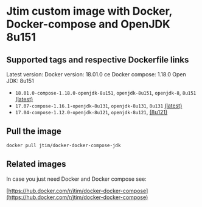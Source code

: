 # Jtim custom image with Docker, Docker-compose and OpenJDK 8u151

## Supported tags and respective Dockerfile links

Latest version:
Docker version: 18.01.0 ce
Docker compose: 1.18.0
Open JDK: 8u151

* `18.01.0-compose-1.18.0-openjdk-8u151`, `openjdk-8u151`, `openjdk-8`, `8u151` [(latest)](https://github.com/j-tim/docker-docker-compose-jdk/blob/master/8u151/Dockerfile)  
* `17.07-compose-1.16.1-openjdk-8u131`, `openjdk-8u131`, `8u131` [(latest)](https://github.com/j-tim/docker-docker-compose-jdk/blob/master/8u131/Dockerfile)  
* `17.04-compose-1.12.0-openjdk-8u121`, `openjdk-8u121`, [(8u121)](https://github.com/j-tim/docker-docker-compose-jdk/blob/master/8u121/Dockerfile)  

## Pull the image 

```shell
docker pull jtim/docker-docker-compose-jdk
```

## Related images

In case you just need Docker and Docker compose see: 

[https://hub.docker.com/r/jtim/docker-docker-compose](https://hub.docker.com/r/jtim/docker-docker-compose)
